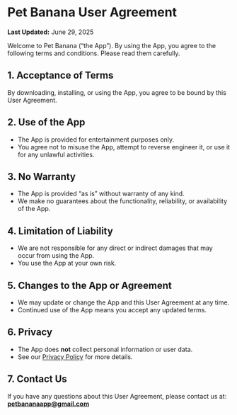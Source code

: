 # Pet Banana User Agreement

**Last Updated:** June 29, 2025

Welcome to Pet Banana (“the App”). By using the App, you agree to the following terms and conditions. Please read them carefully.

## 1. Acceptance of Terms

By downloading, installing, or using the App, you agree to be bound by this User Agreement.

## 2. Use of the App

* The App is provided for entertainment purposes only.
* You agree not to misuse the App, attempt to reverse engineer it, or use it for any unlawful activities.

## 3. No Warranty

* The App is provided “as is” without warranty of any kind.
* We make no guarantees about the functionality, reliability, or availability of the App.

## 4. Limitation of Liability

* We are not responsible for any direct or indirect damages that may occur from using the App.
* You use the App at your own risk.

## 5. Changes to the App or Agreement

* We may update or change the App and this User Agreement at any time.
* Continued use of the App means you accept any updated terms.

## 6. Privacy

* The App does **not** collect personal information or user data.
* See our [Privacy Policy](PRIVACY_POLICY_LINK) for more details.

## 7. Contact Us

If you have any questions about this User Agreement, please contact us at:
**[petbananaapp@gmail.com](mailto:petbananaapp@gmail.com)**